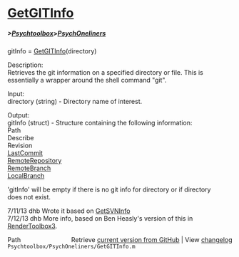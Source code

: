 # [GetGITInfo](GetGITInfo)
##### >[Psychtoolbox](Psychtoolbox)>[PsychOneliners](PsychOneliners)

 gitInfo = [GetGITInfo](GetGITInfo)(directory)  
  
 Description:  
 Retrieves the git information on a specified directory or file.  This is  
 essentially a wrapper around the shell command "git".  
  
 Input:  
 directory (string) - Directory name of interest.  
  
 Output:  
 gitInfo (struct) - Structure containing the following information:  
   Path  
   Describe  
    Revision  
   [LastCommit](LastCommit)  
   [RemoteRepository](RemoteRepository)  
   [RemoteBranch](RemoteBranch)  
   [LocalBranch](LocalBranch)  
  
 'gitInfo' will be empty if there is no git info for directory or if directory   
 does not exist.  
  
 7/11/13  dhb  Wrote it based on [GetSVNInfo](GetSVNInfo)  
 7/12/13  dhb  More info, based on Ben Heasly's version of this in [RenderToolbox3](RenderToolbox3).  




<div class="code_header" style="text-align:right;">
  <span style="float:left;">Path&nbsp;&nbsp;</span> <span class="counter">Retrieve <a href=
  "https://raw.github.com/Psychtoolbox-3/Psychtoolbox-3/beta/Psychtoolbox/PsychOneliners/GetGITInfo.m">current version from GitHub</a> | View <a href=
  "https://github.com/Psychtoolbox-3/Psychtoolbox-3/commits/beta/Psychtoolbox/PsychOneliners/GetGITInfo.m">changelog</a></span>
</div>
<div class="code">
  <code>Psychtoolbox/PsychOneliners/GetGITInfo.m</code>
</div>

